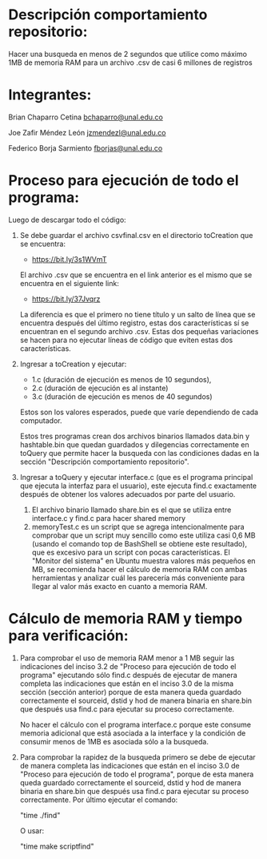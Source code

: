 # Descripción comportamiento repositorio:

Hacer una busqueda en menos de 2 segundos que utilice como máximo 1MB de memoria RAM para un archivo .csv de casi 6 millones de registros

# Integrantes:

Brian Chaparro Cetina
bchaparro@unal.edu.co

Joe Zafir Méndez León
jzmendezl@unal.edu.co

Federico Borja Sarmiento
fborjas@unal.edu.co

# Proceso para ejecución de todo el programa:

Luego de descargar todo el código:

1. Se debe guardar el archivo csvfinal.csv en el directorio toCreation que se encuentra:

    - https://bit.ly/3s1WVmT

    El archivo .csv que se encuentra en el link anterior es el mismo que se encuentra en el siguiente link:

    - https://bit.ly/37Jvqrz

    La diferencia es que el primero no tiene título y un salto de línea que se encuentra después del último registro, estas dos características sí se encuentran en el segundo archivo .csv. Estas dos pequeñas variaciones se hacen para no ejecutar líneas de código que eviten estas dos características.

2. Ingresar a toCreation y ejecutar:

    - 1.c (duración de ejecución es menos de 10 segundos), 
    - 2.c (duración de ejecución es al instante) 
    - 3.c (duración de ejecución es menos de 40 segundos)
    
    Estos son los valores esperados, puede que varíe dependiendo de cada computador.

    Estos tres programas crean dos archivos binarios llamados data.bin y hashtable.bin que quedan guardados y dilegencias correctamente en toQuery que permite hacer la busqueda con las condiciones dadas en la sección "Descripción comportamiento repositorio".

3. Ingresar a toQuery y ejecutar interface.c (que es el programa principal que ejecuta la interfaz para el usuario), este ejecuta find.c exactamente después de obtener los valores adecuados por parte del usuario.
    1. El archivo binario llamado share.bin es el que se utiliza entre interface.c y find.c para hacer shared memory
    2. memoryTest.c es un script que se agrega intencionalmente para comprobar que un script muy sencillo como este utiliza casi 0,6 MB (usando el comando top de BashShell se obtiene este resultado), que es excesivo para un script con pocas características. El "Monitor del sistema" en Ubuntu muestra valores más pequeños en MB, se recomienda hacer el cálculo de memoria RAM con ambas herramientas y analizar cuál les parecería más conveniente para llegar al valor más exacto en cuanto a memoria RAM.
     
# Cálculo de memoria RAM y tiempo para verificación:

1. Para comprobar el uso de memoria RAM menor a 1 MB seguir las indicaciones del inciso 3.2 de "Proceso para ejecución de todo el programa" ejecutando sólo find.c después de ejecutar de manera completa las indicaciones que están en el inciso 3.0 de la misma sección (sección anterior) porque de esta manera queda guardado correctamente el sourceid, dstid y hod de manera binaria en share.bin que después usa find.c para ejecutar su proceso correctamente.

    No hacer el cálculo con el programa interface.c porque este consume memoria adicional que está asociada a la interface y la condición de consumir menos de 1MB es asociada sólo a la busqueda.

2. Para comprobar la rapidez de la busqueda primero se debe de ejecutar de manera completa las indicaciones que están en el inciso 3.0 de "Proceso para ejecución de todo el programa", porque de esta manera queda guardado correctamente el sourceid, dstid y hod de manera binaria en share.bin que después usa find.c para ejecutar su proceso correctamente. Por último ejecutar el comando:

    "time ./find"

    O usar:

    "time make scriptfind"

